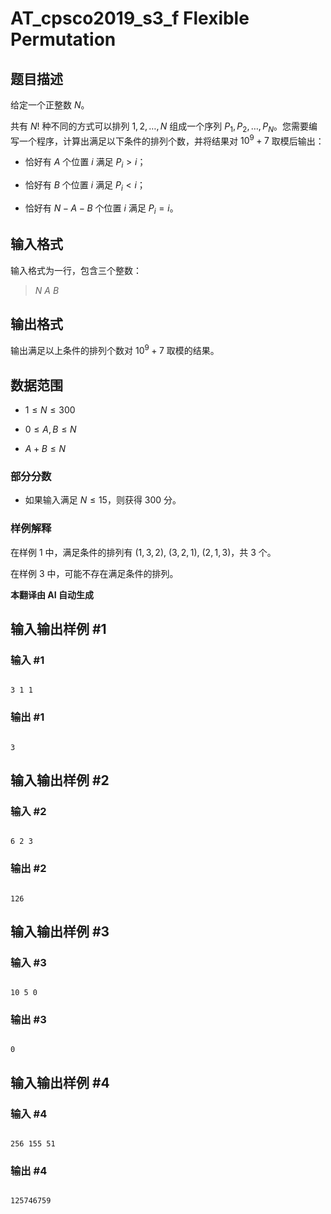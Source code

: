 # AT_cpsco2019_s3_f Flexible Permutation

## 题目描述

给定一个正整数 $N$。

共有 $N!$ 种不同的方式可以排列 $1, 2, \ldots, N$ 组成一个序列 $P_1, P_2, \ldots, P_N$。您需要编写一个程序，计算出满足以下条件的排列个数，并将结果对 $10^9 + 7$ 取模后输出：

- 恰好有 $A$ 个位置 $i$ 满足 $P_i > i$；
- 恰好有 $B$ 个位置 $i$ 满足 $P_i < i$；
- 恰好有 $N - A - B$ 个位置 $i$ 满足 $P_i = i$。

## 输入格式

输入格式为一行，包含三个整数：

> $N$ $A$ $B$

## 输出格式

输出满足以上条件的排列个数对 $10^9 + 7$ 取模的结果。

## 数据范围

- $1 \le N \le 300$
- $0 \le A, B \le N$
- $A + B \le N$

### 部分分数

- 如果输入满足 $N \leq 15$，则获得 $300$ 分。

### 样例解释

在样例 1 中，满足条件的排列有 $(1, 3, 2)$, $(3, 2, 1)$, $(2, 1, 3)$，共 $3$ 个。

在样例 3 中，可能不存在满足条件的排列。

 **本翻译由 AI 自动生成**

## 输入输出样例 #1

### 输入 #1

```
3 1 1
```

### 输出 #1

```
3
```

## 输入输出样例 #2

### 输入 #2

```
6 2 3
```

### 输出 #2

```
126
```

## 输入输出样例 #3

### 输入 #3

```
10 5 0
```

### 输出 #3

```
0
```

## 输入输出样例 #4

### 输入 #4

```
256 155 51
```

### 输出 #4

```
125746759
```